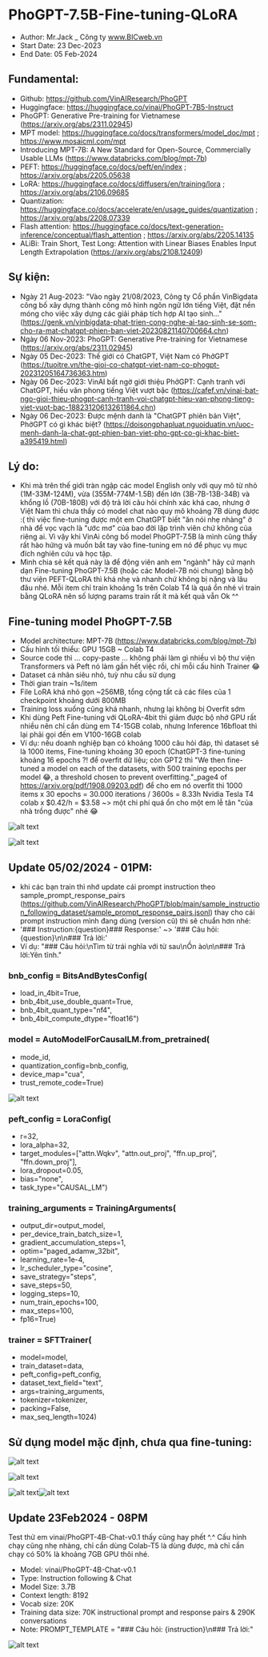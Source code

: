 # PhoGPT-7.5B-Fine-tuning-QLoRA
- Author: Mr.Jack _ Công ty www.BICweb.vn
- Start Date: 23 Dec-2023
- End Date: 05 Feb-2024

## Fundamental:
- Github: https://github.com/VinAIResearch/PhoGPT
- Huggingface: https://huggingface.co/vinai/PhoGPT-7B5-Instruct
- PhoGPT: Generative Pre-training for Vietnamese (https://arxiv.org/abs/2311.02945)
- MPT model: https://huggingface.co/docs/transformers/model_doc/mpt ; https://www.mosaicml.com/mpt
- Introducing MPT-7B: A New Standard for Open-Source, Commercially Usable LLMs (https://www.databricks.com/blog/mpt-7b)
- PEFT: https://huggingface.co/docs/peft/en/index ; https://arxiv.org/abs/2205.05638
- LoRA: https://huggingface.co/docs/diffusers/en/training/lora ; https://arxiv.org/abs/2106.09685
- Quantization: https://huggingface.co/docs/accelerate/en/usage_guides/quantization ; https://arxiv.org/abs/2208.07339
- Flash attention: https://huggingface.co/docs/text-generation-inference/conceptual/flash_attention ; https://arxiv.org/abs/2205.14135
- ALiBi: Train Short, Test Long: Attention with Linear Biases Enables Input Length Extrapolation (https://arxiv.org/abs/2108.12409)

## Sự kiện:
- Ngày 21 Aug-2023: "Vào ngày 21/08/2023, Công ty Cổ phần VinBigdata công bố xây dựng thành công mô hình ngôn ngữ lớn tiếng Việt, đặt nền móng cho việc xây dựng các giải pháp tích hợp AI tạo sinh..." (https://genk.vn/vinbigdata-phat-trien-cong-nghe-ai-tao-sinh-se-som-cho-ra-mat-chatgpt-phien-ban-viet-20230821140700664.chn)
- Ngày 06 Nov-2023: PhoGPT: Generative Pre-training for Vietnamese (https://arxiv.org/abs/2311.02945)
- Ngày 05 Dec-2023: Thế giới có ChatGPT, Việt Nam có PhởGPT (https://tuoitre.vn/the-gioi-co-chatgpt-viet-nam-co-phogpt-20231205164736363.htm)
- Ngày 06 Dec-2023: VinAI bất ngờ giới thiệu PhởGPT: Cạnh tranh với ChatGPT, hiểu văn phong tiếng Việt vượt bậc (https://cafef.vn/vinai-bat-ngo-gioi-thieu-phogpt-canh-tranh-voi-chatgpt-hieu-van-phong-tieng-viet-vuot-bac-188231206132611864.chn)
- Ngày 06 Dec-2023: Được mệnh danh là "ChatGPT phiên bản Việt", PhởGPT có gì khác biệt? (https://doisongphapluat.nguoiduatin.vn/uoc-menh-danh-la-chat-gpt-phien-ban-viet-pho-gpt-co-gi-khac-biet-a395419.html)

## Lý do:
- Khi mà trên thế giới tràn ngập các model English only với quy mô từ nhỏ (1M-33M-124M), vừa (355M-774M-1.5B) đến lớn (3B-7B-13B-34B) và khổng lồ (70B-180B) với độ trả lời câu hỏi chính xác khá cao, nhưng ở Việt Nam thì chưa thấy có model chat nào quy mô khoảng 7B dùng được :( thì việc fine-tuning được một em ChatGPT biết "ăn nói nhẹ nhàng" ở nhà để vọc vạch là "ước mơ" của bao đời lập trình viên chứ không của riêng ai. Vì vậy khi VinAi công bố model PhoGPT-7.5B là mình cũng thấy rất hào hứng và muốn bắt tay vào fine-tuning em nó để phục vụ mục đích nghiên cứu và học tập.
- Mình chia sẻ kết quả này là để động viên anh em "ngành" hãy cứ mạnh dạn Fine-tuning PhoGPT-7.5B (hoặc các Model-7B nói chung) bằng bộ thư viện PEFT-QLoRA thì khá nhẹ và nhanh chứ không bị nặng và lâu đâu nhé. Mỗi item chỉ train khoảng 1s trên Colab T4 là quá ổn nhé vì train bằng QLoRA nên số lượng params train rất ít mà kết quả vẫn Ok ^^

## Fine-tuning model PhoGPT-7.5B
- Model architecture: MPT-7B (https://www.databricks.com/blog/mpt-7b)
- Cấu hình tối thiểu: GPU 15GB ~ Colab T4
- Source code thì … copy-paste … không phải làm gì nhiều vì bộ thư viện Transformers và Peft nó làm gần hết việc rồi, chỉ mỗi cấu hình Trainer 😂
- Dataset cá nhân siêu nhỏ, tuỳ nhu cầu sử dụng
- Thời gian train ~1s/item
- File LoRA khá nhỏ gọn ~256MB, tổng cộng tất cả các files của 1 checkpoint khoảng dưới 800MB
- Training loss xuống cũng khá nhanh, nhưng lại không bị Overfit sớm
- Khi dùng Peft Fine-tuning với QLoRA-4bit thì giảm được bộ nhớ GPU rất nhiều nên chỉ cần dùng em T4-15GB colab, nhưng Inference 16bfloat thì lại phải gọi đến em V100-16GB colab
- Ví dụ: nếu doanh nghiệp bạn có khoảng 1000 câu hỏi đáp, thì dataset sẽ là 1000 items, Fine-tuning khoảng 30 epoch (ChatGPT-3 fine-tuning khoảng 16 epochs ?! để overfit dữ liệu; còn GPT2 thì "We then fine-tuned a model on each of the datasets, with 500 training epochs per model 😂, a threshold chosen to prevent overfitting."_page4 of https://arxiv.org/pdf/1908.09203.pdf) để cho em nó overfit thì 1000 items x 30 epochs = 30.000 iterations / 3600s = 8.33h Nvidia Tesla T4 colab x $0.42/h = $3.58 ~> một chi phí quá ổn cho một em lễ tân "của nhà trồng được" nhé 😂

![alt text](https://github.com/Mr-Jack-Tung/PhoGPT-7.5B-Fine-tuning-QLoRA/blob/main/Training%20loss.jpg)

![alt text](https://github.com/Mr-Jack-Tung/PhoGPT-7.5B-Fine-tuning-QLoRA/blob/main/LoRA%20checkpoin%20files.jpg)

## Update 05/02/2024 - 01PM:
- khi các bạn train thì nhớ update cái prompt instruction theo sample_prompt_response_pairs (https://github.com/VinAIResearch/PhoGPT/blob/main/sample_instruction_following_dataset/sample_prompt_response_pairs.jsonl) thay cho cái prompt instruction mình đang dùng (version cũ) thì sẽ chuẩn hơn nhé:
- '### Instruction:{question}### Response:' ~> '### Câu hỏi:{question}\n\n### Trả lời:'
- Ví dụ: "### Câu hỏi:\nTìm từ trái nghĩa với từ sau\nỒn ào\n\n### Trả lời:Yên tĩnh."

### bnb_config = BitsAndBytesConfig(
- load_in_4bit=True,
- bnb_4bit_use_double_quant=True,
- bnb_4bit_quant_type="nf4",
- bnb_4bit_compute_dtype="float16")

### model = AutoModelForCausalLM.from_pretrained(
- mode_id,
- quantization_config=bnb_config,
- device_map="cua",
- trust_remote_code=True)

![alt text](https://github.com/Mr-Jack-Tung/PhoGPT-7.5B-Fine-tuning-QLoRA/blob/main/PhoGPT-7B5-Instruct%20model.jpg)

### peft_config = LoraConfig(
- r=32,
- lora_alpha=32,
- target_modules=["attn.Wqkv", "attn.out_proj", "ffn.up_proj", "ffn.down_proj"],
- lora_dropout=0.05,
- bias="none",
- task_type="CAUSAL_LM")

### training_arguments = TrainingArguments(
- output_dir=output_model,
- per_device_train_batch_size=1,
- gradient_accumulation_steps=1,
- optim="paged_adamw_32bit",
- learning_rate=1e-4,
- lr_scheduler_type="cosine",
- save_strategy="steps",
- save_steps=50,
- logging_steps=10,
- num_train_epochs=100,
- max_steps=100,
- fp16=True)

### trainer = SFTTrainer(
- model=model,
- train_dataset=data,
- peft_config=peft_config,
- dataset_text_field="text",
- args=training_arguments,
- tokenizer=tokenizer,
- packing=False,
- max_seq_length=1024)

## Sử dụng model mặc định, chưa qua fine-tuning:

![alt text](https://github.com/Mr-Jack-Tung/PhoGPT-7.5B-Fine-tuning-QLoRA/blob/main/10-cau-hoi-ve-kinh-doanh.jpg)

![alt text](https://github.com/Mr-Jack-Tung/PhoGPT-7.5B-Fine-tuning-QLoRA/blob/main/10-cau-hoi-ve-ban-hang.jpg)

![alt text](https://github.com/Mr-Jack-Tung/PhoGPT-7.5B-Fine-tuning-QLoRA/blob/main/chuyen-gia-tu-van-khoi-nghiep.jpg)![alt text](https://github.com/Mr-Jack-Tung/PhoGPT-7.5B-Fine-tuning-QLoRA/blob/main/chuyen-gia-tu-van-tinh-truong.jpg)

## Update 23Feb2024 - 08PM
Test thử em vinai/PhoGPT-4B-Chat-v0.1 thấy cũng hay phết ^.^ Cấu hình chạy cũng nhẹ nhàng, chỉ cần dùng Colab-T5 là dùng được, mà chỉ cần chạy có 50% là khoảng 7GB GPU thôi nhé.

- Model: vinai/PhoGPT-4B-Chat-v0.1
- Type: Instruction following & Chat
- Model Size: 3.7B
- Context length: 8192
- Vocab size: 20K
- Training data size: 70K instructional prompt and response pairs & 290K conversations
- Note: PROMPT_TEMPLATE = "### Câu hỏi: {instruction}\n### Trả lời:"

![alt text](https://github.com/Mr-Jack-Tung/PhoGPT-7.5B-Fine-tuning-QLoRA/blob/main/test_PhoGPT-4B-Chat-v01.jpg)

